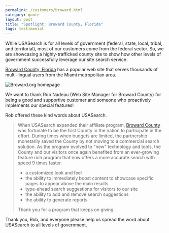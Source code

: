 ```yaml
---
permalink: /customers/broward.html
category: quote
layout: post
title: "Spotlight: Broward County, Florida"
tags: testimonial
---
```


While USASearch is for all levels of government (federal, state, local, tribal, and territorial), most of our customers come from the federal sector. So, we are showcasing a highly-trafficked county site to show how other levels of government successfully leverage our site search service.

[Broward County, Florida](http://www.broward.org) has a popular web site that serves thousands of multi-lingual users from the Miami metropolitan area.

![Broward.org homepage](http://f22818b4dfc10241d8a3-f1564c64756a8cfee25b6b19953b1d23.r31.cf2.rackcdn.com/customers-broward.png)

We want to thank Rob Nadeau (Web Site Manager for Broward County) for being a good and supportive customer and someone who proactively implements our special features!

Rob offered these kind words about USASearch.

> When USASearch expanded their affiliate program, [Broward County](http://www.broward.org) was fortunate to be the first County in the nation to participate in the effort. During times when budgets are limited, the partnership monetarily saved the County by not moving to a commercial search solution. As the program evolved to "new" technology and tools, the County and our visitors once again benefited from an ever-growing feature rich program that now offers a more accurate search with speed 9 times faster.
> 
> * a customized look and feel
> * the ability to immediately boost content to showcase specific pages to appear above the main results
> * type-ahead search suggestions for visitors to our site
> * the ability to add and remove search suggestions
> * the ability to generate reports
> 
> Thank you for a program that keeps on giving.

Thank you, Rob, and everyone please help us spread the word about USASearch to all levels of government.